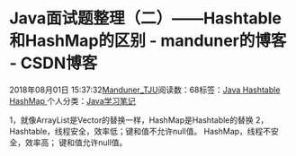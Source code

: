 
# Java面试题整理（二）——Hashtable和HashMap的区别 - manduner的博客 - CSDN博客


2018年08月01日 15:37:32[Manduner_TJU](https://me.csdn.net/manduner)阅读数：68标签：[Java																](https://so.csdn.net/so/search/s.do?q=Java&t=blog)[Hashtable																](https://so.csdn.net/so/search/s.do?q=Hashtable&t=blog)[HashMap																](https://so.csdn.net/so/search/s.do?q=HashMap&t=blog)[
							](https://so.csdn.net/so/search/s.do?q=Hashtable&t=blog)[
																					](https://so.csdn.net/so/search/s.do?q=Java&t=blog)个人分类：[Java学习笔记																](https://blog.csdn.net/manduner/article/category/7486695)
[
																								](https://so.csdn.net/so/search/s.do?q=Java&t=blog)


1，就像ArrayList是Vector的替换一样，HashMap是Hashtable的替换
2，Hashtable，线程安全，效率低；键和值不允许null值。
HashMap，线程不安全，效率高； 键和值允许null值。

